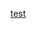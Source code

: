 [test](/commit/f7b6056294df40b1e098ae609a9f75e7ac545690#diff-39e1c60d637805826b6d8b618a690e9e7c0affc3fdd9872cb12e7576a4223e05R3)
